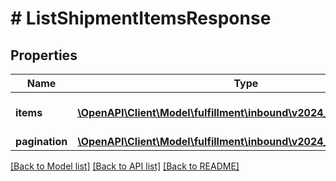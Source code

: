 # # ListShipmentItemsResponse

## Properties

Name | Type | Description | Notes
------------ | ------------- | ------------- | -------------
**items** | [**\OpenAPI\Client\Model\fulfillment\inbound\v2024_03_20\Item[]**](Item.md) | The items in a shipment. |
**pagination** | [**\OpenAPI\Client\Model\fulfillment\inbound\v2024_03_20\Pagination**](Pagination.md) |  | [optional]

[[Back to Model list]](../../README.md#models) [[Back to API list]](../../README.md#endpoints) [[Back to README]](../../README.md)

